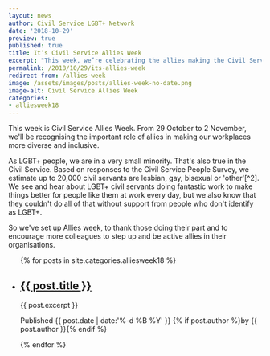 ```yaml
---
layout: news
author: Civil Service LGBT+ Network
date: '2018-10-29'
preview: true
published: true
title: It’s Civil Service Allies Week
excerpt: "This week, we’re celebrating the allies making the Civil Service a great place to work for LGBT+ people."
permalink: /2018/10/29/its-allies-week
redirect-from: /allies-week
image: /assets/images/posts/allies-week-no-date.png
image-alt: Civil Service Allies Week
categories:
- alliesweek18
---
```


This week is Civil Service Allies Week. From 29 October to 2 November, we'll be recognising the important role of allies in making our workplaces more diverse and inclusive.

As LGBT+ people, we are in a very small minority. That's also true in the Civil Service. Based on responses to the Civil Service People Survey, we estimate up to 20,000 civil servants are lesbian, gay, bisexual or 'other'[^2]. We see and hear about LGBT+ civil servants doing fantastic work to make things better for people like them at work every day, but we also know that they couldn't do all of that without support from people who don't identify as LGBT+. 

So we've set up Allies week, to thank those doing their part and to encourage more colleagues to step up and be active allies in their organisations.

<ul class="loop">
{% for posts in site.categories.alliesweek18 %}
	<li>
		<article>
			<h2><a href="{{ site.url | append: site.baseurl | append: post.url }}" title="Read {{ post.title }}">{{ post.title }}</a></h2>
			<p>{{ post.excerpt }}</p>
			<p class="post-metadata">Published <time datetime="{{ post.date | date: '%Y-%m-%d' }}">{{ post.date  | date:'%-d %B %Y' }}</time> {% if post.author %}by {{ post.author }}{% endif %}</p>
		</article>
	</li>
{% endfor %}
</ul>

[^1]: The People Survey included gender identity monitoring for the first time in 2017, but as this was an experimental question it doesn't provide a good basis to make a wider estimate at the moment.